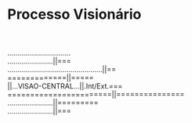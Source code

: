 # Processo Visionário
<br><br>
................................<br>
.......................||===<br>
................................................||==<br>
=============||=====<br>
||...VISAO-CENTRAL...||.Int/Ext.===<br>
=======================||===============<br>
.......................||=========<br>
.......................||===<br>
